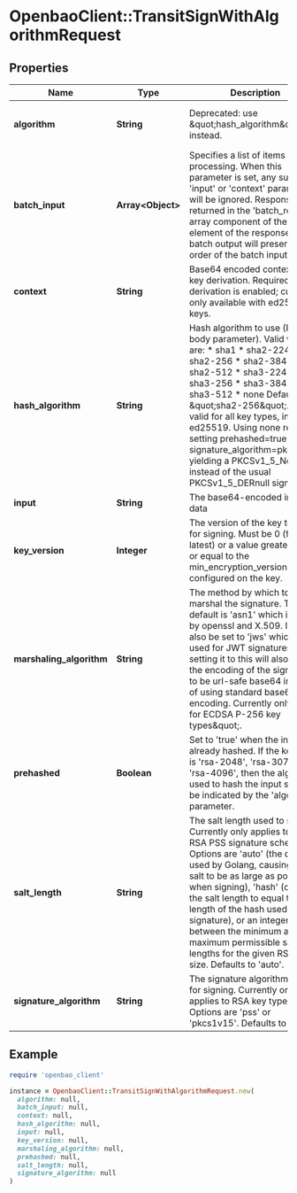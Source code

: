 # OpenbaoClient::TransitSignWithAlgorithmRequest

## Properties

| Name | Type | Description | Notes |
| ---- | ---- | ----------- | ----- |
| **algorithm** | **String** | Deprecated: use \&quot;hash_algorithm\&quot; instead. | [optional][default to &#39;sha2-256&#39;] |
| **batch_input** | **Array&lt;Object&gt;** | Specifies a list of items for processing. When this parameter is set, any supplied &#39;input&#39; or &#39;context&#39; parameters will be ignored. Responses are returned in the &#39;batch_results&#39; array component of the &#39;data&#39; element of the response. Any batch output will preserve the order of the batch input | [optional] |
| **context** | **String** | Base64 encoded context for key derivation. Required if key derivation is enabled; currently only available with ed25519 keys. | [optional] |
| **hash_algorithm** | **String** | Hash algorithm to use (POST body parameter). Valid values are: * sha1 * sha2-224 * sha2-256 * sha2-384 * sha2-512 * sha3-224 * sha3-256 * sha3-384 * sha3-512 * none Defaults to \&quot;sha2-256\&quot;. Not valid for all key types, including ed25519. Using none requires setting prehashed&#x3D;true and signature_algorithm&#x3D;pkcs1v15, yielding a PKCSv1_5_NoOID instead of the usual PKCSv1_5_DERnull signature. | [optional][default to &#39;sha2-256&#39;] |
| **input** | **String** | The base64-encoded input data | [optional] |
| **key_version** | **Integer** | The version of the key to use for signing. Must be 0 (for latest) or a value greater than or equal to the min_encryption_version configured on the key. | [optional] |
| **marshaling_algorithm** | **String** | The method by which to marshal the signature. The default is &#39;asn1&#39; which is used by openssl and X.509. It can also be set to &#39;jws&#39; which is used for JWT signatures; setting it to this will also cause the encoding of the signature to be url-safe base64 instead of using standard base64 encoding. Currently only valid for ECDSA P-256 key types\&quot;. | [optional][default to &#39;asn1&#39;] |
| **prehashed** | **Boolean** | Set to &#39;true&#39; when the input is already hashed. If the key type is &#39;rsa-2048&#39;, &#39;rsa-3072&#39; or &#39;rsa-4096&#39;, then the algorithm used to hash the input should be indicated by the &#39;algorithm&#39; parameter. | [optional] |
| **salt_length** | **String** | The salt length used to sign. Currently only applies to the RSA PSS signature scheme. Options are &#39;auto&#39; (the default used by Golang, causing the salt to be as large as possible when signing), &#39;hash&#39; (causes the salt length to equal the length of the hash used in the signature), or an integer between the minimum and the maximum permissible salt lengths for the given RSA key size. Defaults to &#39;auto&#39;. | [optional][default to &#39;auto&#39;] |
| **signature_algorithm** | **String** | The signature algorithm to use for signing. Currently only applies to RSA key types. Options are &#39;pss&#39; or &#39;pkcs1v15&#39;. Defaults to &#39;pss&#39; | [optional] |

## Example

```ruby
require 'openbao_client'

instance = OpenbaoClient::TransitSignWithAlgorithmRequest.new(
  algorithm: null,
  batch_input: null,
  context: null,
  hash_algorithm: null,
  input: null,
  key_version: null,
  marshaling_algorithm: null,
  prehashed: null,
  salt_length: null,
  signature_algorithm: null
)
```

